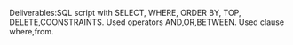 Deliverables:SQL script with SELECT, WHERE, ORDER BY, TOP, DELETE,COONSTRAINTS.
Used operators AND,OR,BETWEEN.
Used clause where,from.
